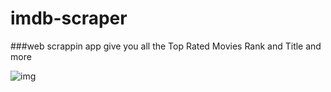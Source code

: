 # imdb-scraper

###web scrappin app give you all the Top Rated Movies Rank and  Title and more


![img](https://user-images.githubusercontent.com/70416356/112757447-b579bd00-8fe1-11eb-8339-e89731697983.png)

